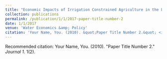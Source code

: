 ```yaml
---
title: "Economic Impacts of Irrigation Constrained Agriculture in the Lower Po Basin"
collection: publications
permalink: /publication/1/1/2017-paper-title-number-2
date: 1/1/2017
venue: 'Water Economics &amp; Policy'
citation: 'Your Name, You. (2010). &quot;Paper Title Number 2.&quot; <i>Journal 1</i>. 1(2).'
---
```

Recommended citation: Your Name, You. (2010). "Paper Title Number 2." <i>Journal 1</i>. 1(2).